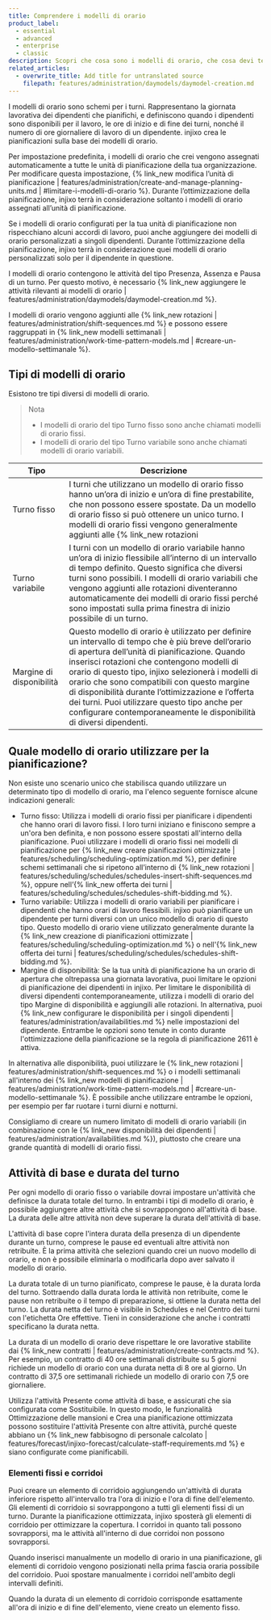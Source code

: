 ```yaml
---
title: Comprendere i modelli di orario
product_label:
  - essential
  - advanced
  - enterprise
  - classic
description: Scopri che cosa sono i modelli di orario, che cosa devi tenere in considerazione prima di creare un modello di orario, e l'impatto delle modifiche ai modelli di orario sulla pianificazione.
related_articles:
  - overwrite_title: Add title for untranslated source
    filepath: features/administration/daymodels/daymodel-creation.md
---
```


I modelli di orario sono schemi per i turni. Rappresentano la giornata lavorativa dei dipendenti che pianifichi, e definiscono quando i dipendenti sono disponibili per il lavoro, le ore di inizio e di fine dei turni, nonché il numero di ore giornaliere di lavoro di un dipendente. injixo crea le pianificazioni sulla base dei modelli di orario.

Per impostazione predefinita, i modelli di orario che crei vengono assegnati automaticamente a tutte le unità di pianificazione della tua organizzazione. Per modificare questa impostazione, {% link_new modifica l’unità di pianificazione | features/administration/create-and-manage-planning-units.md | #limitare-i-modelli-di-orario %}. Durante l’ottimizzazione della pianificazione, injixo terrà in considerazione soltanto i modelli di orario assegnati all’unità di pianificazione.

Se i modelli di orario configurati per la tua unità di pianificazione non rispecchiano alcuni accordi di lavoro, puoi anche aggiungere dei modelli di orario personalizzati a singoli dipendenti. Durante l’ottimizzazione della pianificazione, injixo terrà in considerazione quei modelli di orario personalizzati solo per il dipendente in questione.

I modelli di orario contengono le attività del tipo Presenza, Assenza e Pausa di un turno. Per questo motivo, è necessario {% link_new aggiungere le attività rilevanti ai modelli di orario | features/administration/daymodels/daymodel-creation.md %}.  <!--  Add #add-activities-to-day-models when IT day model creation is updated-->

I modelli di orario vengono aggiunti alle {% link_new rotazioni | features/administration/shift-sequences.md %} e possono essere raggruppati in {% link_new modelli settimanali | features/administration/work-time-pattern-models.md | #creare-un-modello-settimanale %}.


## Tipi di modelli di orario

Esistono tre tipi diversi di modelli di orario. 

> Nota
> 
> - I modelli di orario del tipo Turno fisso sono anche chiamati modelli di orario fissi.<br> 
> - I modelli di orario del tipo Turno variabile sono anche chiamati modelli di orario variabili.


| Tipo                | Descrizione                                                                                                                                                                                                                                                                                              |
| ------------------- | -------------------------------------------------------------------------------------------------------------------------------------------------------------------------------------------------------------------------------------------------------------------------------------------------------- |
| Turno fisso         | I turni che utilizzano un modello di orario fisso hanno un’ora di inizio e un’ora di fine prestabilite, che non possono essere spostate. Da un modello di orario fisso si può ottenere un unico turno. I modelli di orario fissi vengono generalmente aggiunti alle {% link_new rotazioni | features/administration/shift-sequences.md %}.                                      |
| Turno variabile      | I turni con un modello di orario variabile hanno un’ora di inizio flessibile all’interno di un intervallo di tempo definito. Questo significa che diversi turni sono possibili. I modelli di orario variabili che vengono aggiunti alle rotazioni diventeranno automaticamente dei modelli di orario fissi perché sono impostati sulla prima finestra di inizio possibile di un turno. |
| Margine di disponibilità | Questo modello di orario è utilizzato per definire un intervallo di tempo che è più breve dell’orario di apertura dell’unità di pianificazione. Quando inserisci rotazioni che contengono modelli di orario di questo tipo, injixo selezionerà i modelli di orario che sono compatibili con questo margine di disponibilità durante l’ottimizzazione e l’offerta dei turni. Puoi utilizzare questo tipo anche per configurare contemporaneamente le disponibilità di diversi dipendenti.          |

## Quale modello di orario utilizzare per la pianificazione?

Non esiste uno scenario unico che stabilisca quando utilizzare un determinato tipo di modello di orario, ma l'elenco seguente fornisce alcune indicazioni generali:

- Turno fisso: Utilizza i modelli di orario fissi per pianificare i dipendenti che hanno orari di lavoro fissi. I loro turni iniziano e finiscono sempre a un'ora ben definita, e non possono essere spostati all'interno della pianificazione.
Puoi utilizzare i modelli di orario fissi nei modelli di pianificazione per {% link_new creare pianificazioni ottimizzate | features/scheduling/scheduling-optimization.md %}, per definire schemi settimanali che si ripetono all’interno di {% link_new rotazioni | features/scheduling/schedules/schedules-insert-shift-sequences.md %}, oppure nell’{% link_new offerta dei turni | features/scheduling/schedules/schedules-shift-bidding.md %}.
- Turno variabile: Utilizza i modelli di orario variabili per pianificare i dipendenti che hanno orari di lavoro flessibili. injixo può pianificare un dipendente per turni diversi con un unico modello di orario di questo tipo. Questo modello di orario viene utilizzato generalmente durante la {% link_new creazione di pianificazioni ottimizzate | features/scheduling/scheduling-optimization.md %} o nell'{% link_new offerta dei turni | features/scheduling/schedules/schedules-shift-bidding.md %}.
- Margine di disponibilità: Se la tua unità di pianificazione ha un orario di apertura che oltrepassa una giornata lavorativa, puoi limitare le opzioni di pianificazione dei dipendenti in injixo. Per limitare le disponibilità di diversi dipendenti contemporaneamente, utilizza i modelli di orario del tipo Margine di disponibilità e aggiungili alle rotazioni. In alternativa, puoi {% link_new configurare le disponibilità per i singoli dipendenti | features/administration/availabilities.md %} nelle impostazioni del dipendente. Entrambe le opzioni sono tenute in conto durante l'ottimizzazione della pianificazione se la regola di pianificazione 2611 è attiva.

In alternativa alle disponibilità, puoi utilizzare le {% link_new rotazioni | features/administration/shift-sequences.md %} o i modelli settimanali all'interno dei {% link_new modelli di pianificazione | features/administration/work-time-pattern-models.md | #creare-un-modello-settimanale %}. È possibile anche utilizzare entrambe le opzioni, per esempio per far ruotare i turni diurni e notturni.

Consigliamo di creare un numero limitato di modelli di orario variabili (in combinazione con le {% link_new disponibilità dei dipendenti | features/administration/availabilities.md %}), piuttosto che creare una grande quantità di modelli di orario fissi.

## Attività di base e durata del turno

Per ogni modello di orario fisso o variabile dovrai impostare un'attività che definisce la durata totale del turno. In entrambi i tipi di modello di orario, è possibile aggiungere altre attività che si sovrappongono all'attività di base. La durata delle altre attività non deve superare la durata dell'attività di base.

L'attività di base copre l'intera durata della presenza di un dipendente durante un turno, comprese le pause ed eventuali altre attività non retribuite. È la prima attività che selezioni quando crei un nuovo modello di orario, e non è possibile eliminarla o modificarla dopo aver salvato il modello di orario.

La durata totale di un turno pianificato, comprese le pause, è la durata lorda del turno. Sottraendo dalla durata lorda le attività non retribuite, come le pause non retribuite o il tempo di preparazione, si ottiene la durata netta del turno. La durata netta del turno è visibile in Schedules e nel Centro dei turni con l'etichetta Ore effettive. Tieni in considerazione che anche i contratti specificano la durata netta.

La durata di un modello di orario deve rispettare le ore lavorative stabilite dai {% link_new contratti | features/administration/create-contracts.md %}.
Per esempio, un contratto di 40 ore settimanali distribuite su 5 giorni richiede un modello di orario con una durata netta di 8 ore al giorno. Un contratto di 37,5 ore settimanali richiede un modello di orario con 7,5 ore giornaliere.

Utilizza l'attività Presente come attività di base, e assicurati che sia configurata come Sostituibile. In questo modo, le funzionalità Ottimizzazione delle mansioni e Crea una pianificazione ottimizzata possono sostituire l'attività Presente con altre attività, purché queste abbiano un {% link_new fabbisogno di personale calcolato | features/forecast/injixo-forecast/calculate-staff-requirements.md %} e siano configurate come pianificabili.

### Elementi fissi e corridoi

Puoi creare un elemento di corridoio aggiungendo un'attività di durata inferiore rispetto all'intervallo tra l'ora di inizio e l'ora di fine dell'elemento. Gli elementi di corridoio si sovrappongono a tutti gli elementi fissi di un turno. Durante la pianificazione ottimizzata, injixo sposterà gli elementi di corridoio per ottimizzare la copertura. I corridoi in quanto tali possono sovrapporsi, ma le attività all'interno di due corridoi non possono sovrapporsi.

Quando inserisci manualmente un modello di orario in una pianificazione, gli elementi di corridoio vengono posizionati nella prima fascia oraria possibile del corridoio. Puoi spostare manualmente i corridoi nell'ambito degli intervalli definiti.

Quando la durata di un elemento di corridoio corrisponde esattamente all'ora di inizio e di fine dell'elemento, viene creato un elemento fisso.

